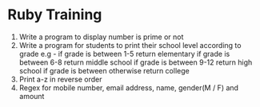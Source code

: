 # Ruby Training
1. Write a program to display number is prime or not
2. Write a program for students to print their school level according to grade
	e.g -
	if grade is between 1-5 return elementary
	if grade is between 6-8 return middle school
	if grade is between 9-12 return high school
	if grade is between otherwise return college
3. Print a-z in reverse order
4. Regex for mobile number, email address, name, gender(M / F) and amount
